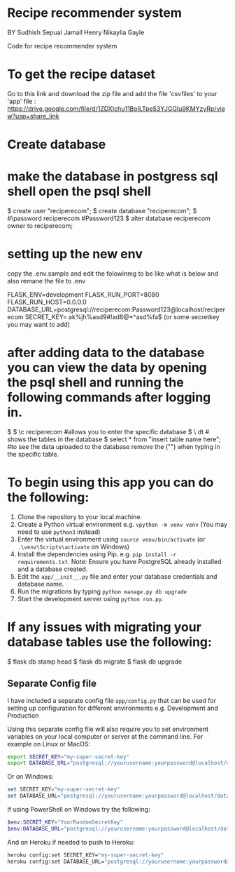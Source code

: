 # Recipe recommender system
BY 
Sudhish Sepual
Jamall Henry
Nikaylia Gayle

Code for recipe recommender system
# To get the recipe dataset

Go to this link and download the zip file and add the file 'csvfiles' to your 'app' file :
    https://drive.google.com/file/d/1ZDXIchu11BoILTpe53YJGGIu9KMYzyRp/view?usp=share_link


# Create database
# make the database in postgress sql shell open the psql shell
$ create user "reciperecom";
$ create database "reciperecom";
$ #\password reciperecom  #Password123
$ alter database reciperecom owner to reciperecom;

# setting up the new env
copy the .env.sample and edit the folowinmg to be like what is below and also remane the file to .env

FLASK_ENV=development
FLASK_RUN_PORT=8080
FLASK_RUN_HOST=0.0.0.0
DATABASE_URL=postgresql://reciperecom:Password123@localhost/reciperecom
SECRET_KEY= ak%jh%asd9#!ad8@*^asd%fa$ (or some secretkey you may want to add)

# after adding data to the database you can view the data by opening the psql shell and running the following commands after logging in.
$
$ \c reciperecom #allows you to enter the specific database
$ \ dt   # shows the tables in the database
$ select * from "insert table name  here";  #to see the data uploaded to the database remove the ("") when typing in the specific table.

# To begin using this app you can do the following:

1. Clone the repository to your local machine.
2. Create a Python virtual environment e.g. `vpython -m venv venv` (You may need to use `python3` instead)
3. Enter the virtual environment using `source venv/bin/activate` (or `.\venv\Scripts\activate` on Windows)
4. Install the dependencies using Pip. e.g. `pip install -r requirements.txt`. Note: Ensure you have PostgreSQL already installed and a database created.
5. Edit the `app/__init__.py` file and enter your database credentials and database name.
6. Run the migrations by typing `python manage.py db upgrade`
7. Start the development server using `python run.py`.

# If any issues with migrating your database tables use the following:

$ flask db stamp head
$ flask db migrate
$ flask db upgrade


## Separate Config file

I have included a separate config file `app/config.py` that can be used for setting up
configuration for different environments e.g. Development and Production

Using this separate config file will also require you to set environment variables on your local computer or server at the command line. For example on Linux or MacOS:

```bash
export SECRET_KEY="my-super-secret-key"
export DATABASE_URL="postgresql://yourusername:yourpassword@localhost/databasename"
```

Or on Windows:

```powershell
set SECRET_KEY="my-super-secret-key"
set DATABASE_URL="postgresql://yourusername:yourpassword@localhost/databasename"
```

If using PowerShell on Windows try the following:

```powershell
$env:SECRET_KEY="YourRandomSecretKey"
$env:DATABASE_URL="postgresql://yourusername:yourpassword@localhost/databasename"
```

And on Heroku if needed to push to Heroku:

```bash
heroku config:set SECRET_KEY="my-super-secret-key"
heroku config:set DATABASE_URL="postgresql://yourusername:yourpassword@localhost/databasename"
```
